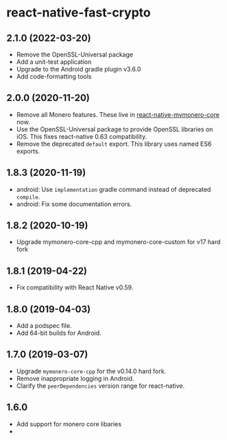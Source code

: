 # react-native-fast-crypto

## 2.1.0 (2022-03-20)

- Remove the OpenSSL-Universal package
- Add a unit-test application
- Upgrade to the Android gradle plugin v3.6.0
- Add code-formatting tools

## 2.0.0 (2020-11-20)

- Remove all Monero features. These live in [react-native-mymonero-core](https://github.com/EdgeApp/react-native-mymonero-core) now.
- Use the OpenSSL-Universal package to provide OpenSSL libraries on iOS. This fixes react-native 0.63 compatibility.
- Remove the deprecated `default` export. This library uses named ES6 exports.

## 1.8.3 (2020-11-19)

- android: Use `implementation` gradle command instead of deprecated `compile`.
- android: Fix some documentation errors.

## 1.8.2 (2020-10-19)

- Upgrade mymonero-core-cpp and mymonero-core-custom for v17 hard fork

## 1.8.1 (2019-04-22)

- Fix compatibility with React Native v0.59.

## 1.8.0 (2019-04-03)

- Add a podspec file.
- Add 64-bit builds for Android.

## 1.7.0 (2019-03-07)

- Upgrade `mymonero-core-cpp` for the v0.14.0 hard fork.
- Remove inappropriate logging in Android.
- Clarify the `peerDependencies` version range for react-native.

## 1.6.0

* Add support for monero core libaries
*
